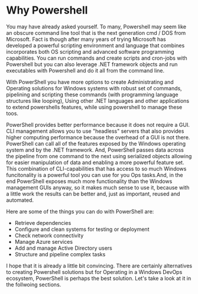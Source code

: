 # Why Powershell

You may have already asked yourself. To many, Powershell may seem like an obscure command line tool that is the next generation cmd / DOS from Microsoft. Fact is though after many years of trying Microsoft has developed a powerful scripting environment and language that combines incorporates both OS scripting and advanced software programming capabilities.  You can run commands and create scripts and cron-jobs with Powershell but you can also leverage .NET framework objects and run executables with Powershell and do it all from the command line.

With PowerShell you have more options to create Administrating and Operating solutions for Windows systems with robust set of commands, pipelining and scripting these commands \(with programming language structures like looping\), Using other .NET languages and other applications to extend powershells features, while using powershell to manage these toos.

PowerShell provides better performance because it does not require a GUI. CLI management allows you to use "headless" servers that also provides higher computing performance because the overhead of a GUI is not there. PowerShell can call all of the features exposed by the Windows operating system and by the .NET framework. And, PowerShell passes data across the pipeline from one command to the next using serialized objects allowing for easier manipulation of data and enabling a more powerful feature set. This combination of CLI-capabilities that has access to so much Windows funcitonality is a powerful tool you can use for you Ops tasks.And, in the end PowerShell exposes much more functionality than the Windows management GUIs anyway, so it makes much sense to use it, because with a little work the results can be better and, just as important, reused and automated.

Here are some of the things you can do with PowerShell are:

* Retrieve dependencies
* Configure and clean systems for testing or deployment
* Check network connectivity
* Manage Azure services
* Add and manage Active Directory users
* Structure and pipeline complex tasks



I hope that it is already a little bit convincing. There are certainly alternatives to creating Powershell solutions but for Operating in a Windows DevOps ecosystem, PowerShell is perhaps the best solution. Let's take a look at it in the follwoing sections.

